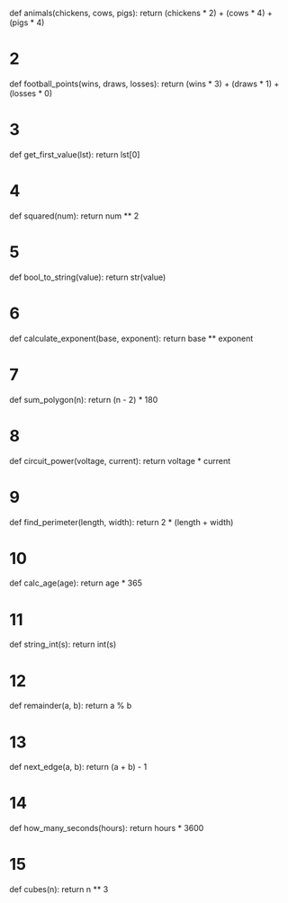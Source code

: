 def animals(chickens, cows, pigs):
    return (chickens * 2) + (cows * 4) + (pigs * 4)
# 2
def football_points(wins, draws, losses):
    return (wins * 3) + (draws * 1) + (losses * 0)
# 3
def get_first_value(lst):
    return lst[0]
# 4
def squared(num):
    return num ** 2
# 5
def bool_to_string(value):
    return str(value)
# 6
def calculate_exponent(base, exponent):
    return base ** exponent
# 7
def sum_polygon(n):
    return (n - 2) * 180
# 8
def circuit_power(voltage, current):
    return voltage * current
# 9
def find_perimeter(length, width):
    return 2 * (length + width)
# 10
def calc_age(age):
    return age * 365
# 11
def string_int(s):
    return int(s)
# 12
def remainder(a, b):
    return a % b
# 13
def next_edge(a, b):
    return (a + b) - 1
# 14
def how_many_seconds(hours):
    return hours * 3600
# 15
def cubes(n):
    return n ** 3
    
